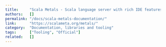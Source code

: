 ```yaml
---
title:     "Scala Metals - Scala language server with rich IDE features"
authors:   []
permalink: "/docs/scala-metals-documentation/"
link:      "https://scalameta.org/metals/"
category:  "Documentation, libraries and tooling"
tags:      ["Tooling", "Official"]
related:   []
---
```

